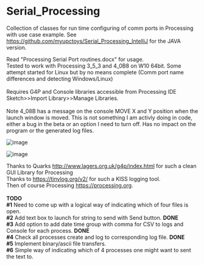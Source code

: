 # Serial_Processing
Collection of classes for run time configuring of comm ports in Processing with use case example. See https://github.com/myupctoys/Serial_Processing_IntelliJ for the JAVA version.

Read "Processing Serial Port routines.docx" for usage. <BR>Tested to work with Processing 3_5_3 and 4_0B8 on W10 64bit. Some attempt started for Linux but by no means complete (Comm port name differences and detecting Windows/Linux)<BR><BR> Requires G4P and Console libraries accessible from Processing IDE Sketch>>Import Library>>Manage Libraries.<BR><BR>
Note 4_08B has a message on the console MOVE X and Y position when the launch window is moved. This is not something I am activly doing in code, either a bug in the beta or an option I need to turn off. Has no impact on the program or the generated log files. 
  
![image](https://user-images.githubusercontent.com/5317221/171067041-78e1672f-adc0-41e2-a0ff-f9c3822576da.png)

![image](https://user-images.githubusercontent.com/5317221/171066994-b4377a1d-4cf1-46e6-9e60-cbcf0ab51226.png)

  
Thanks to Quarks http://www.lagers.org.uk/g4p/index.html for such a clean GUI Library for Processing<br>
Thanks to https://tinylog.org/v2/ for such a KISS logging tool.<br>
Then of course Processing https://processing.org.
  <BR><BR>
    <b>TODO</b><BR>
    <b>#1</b> Need to come up with a logical way of indicating which of four files is open.<BR>
    <b>#2</b> Add text box to launch for string to send with Send button. <b>DONE</b><BR>
    <b>#3</b> Add option to add date time group with comma for CSV to logs and Console for each process. <b>DONE</b><BR>
    <b>#4</b> Check all processes create and log to corresponding log file. <b>DONE</b><BR>
    <b>#5</b> Implement binary/ascii file transfers.<BR>
    <b>#6</b> Simple way of indicating which of 4 processes one might want to sent the text to.
